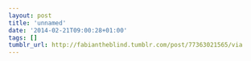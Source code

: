 ```yaml
---
layout: post
title: 'unnamed'
date: '2014-02-21T09:00:28+01:00'
tags: []
tumblr_url: http://fabiantheblind.tumblr.com/post/77363021565/via
---
```

